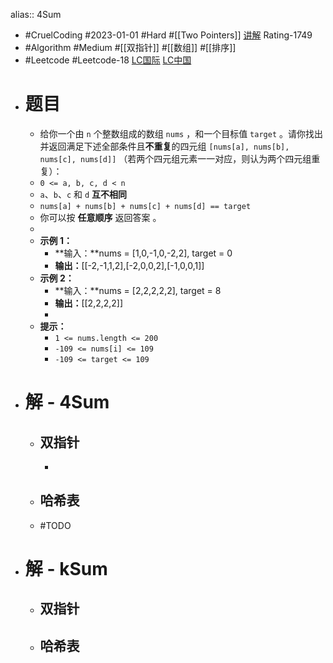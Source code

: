 alias:: 4Sum

- #CruelCoding #2023-01-01 #Hard #[[Two Pointers]] [讲解](https://youtu.be/stXRx71prEE) Rating-1749
- #Algorithm #Medium #[[双指针]] #[[数组]] #[[排序]]
- #Leetcode #Leetcode-18 [LC国际](https://leetcode.com/problems/4sum/) [LC中国](https://leetcode.cn/problems/4sum/)
- # 题目
	- 给你一个由 `n` 个整数组成的数组 `nums` ，和一个目标值 `target` 。请你找出并返回满足下述全部条件且**不重复**的四元组 `[nums[a], nums[b], nums[c], nums[d]]` （若两个四元组元素一一对应，则认为两个四元组重复）：
	- `0 <= a, b, c, d < n`
	- `a`、`b`、`c` 和 `d` **互不相同**
	- `nums[a] + nums[b] + nums[c] + nums[d] == target`
	- 你可以按 **任意顺序** 返回答案 。
	-
	- **示例 1：**
		- **输入：**nums = [1,0,-1,0,-2,2], target = 0
		- **输出：**[[-2,-1,1,2],[-2,0,0,2],[-1,0,0,1]]
	- **示例 2：**
		- **输入：**nums = [2,2,2,2,2], target = 8
		- **输出：**[[2,2,2,2]]
		-
	- **提示：**
		- `1 <= nums.length <= 200`
		- `-109 <= nums[i] <= 109`
		- `-109 <= target <= 109`
- # 解 - 4Sum
	- ## 双指针
		-
	- ## 哈希表
	- #TODO
- # 解 - kSum
	- ## 双指针
	- ## 哈希表